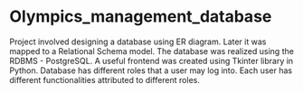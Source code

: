 # Olympics_management_database
Project involved designing a database using ER diagram. Later it was mapped to a Relational Schema model. The database was realized using the RDBMS - PostgreSQL. A useful frontend was created using Tkinter library in Python. Database has different roles that a user may log into. Each user has different functionalities attributed to different roles.
